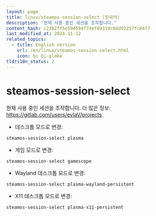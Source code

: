 ```yaml
---
layout: page
title: linux/steamos-session-select (한국어)
description: "현재 사용 중인 세션을 조작합니다."
content_hash: c23b2ff5e594594f74ef69319c8dd92257fc6477
last_modified_at: 2024-11-12
related_topics:
  - title: English version
    url: /en/linux/steamos-session-select.html
    icon: bi bi-globe
tldri18n_status: 2
---
```

# steamos-session-select

현재 사용 중인 세션을 조작합니다.
더 많은 정보: <https://gitlab.com/users/evlaV/projects>.

- 데스크톱 모드로 변경:

`steamos-session-select plasma`

- 게임 모드로 변경:

`steamos-session-select gamescope`

- Wayland 데스크톱 모드로 변경:

`steamos-session-select plasma-wayland-persistent`

- X11 데스크톱 모드로 변경:

`steamos-session-select plasma-x11-persistent`
